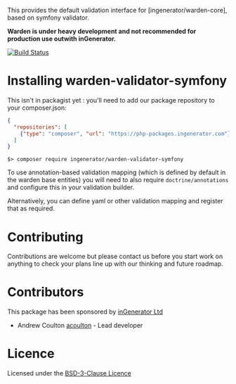 This provides the default validation interface for [ingenerator/warden-core], based on
symfony validator.

**Warden is under heavy development and not recommended for production use outwith inGenerator.**

[![Build Status](https://travis-ci.org/ingenerator/warden-validator-symfony.svg?branch=0.1.x)](https://travis-ci.org/ingenerator/warden-validator-symfony)


# Installing warden-validator-symfony

This isn't in packagist yet : you'll need to add our package repository to your composer.json:

```json
{
  "repositories": [
    {"type": "composer", "url": "https://php-packages.ingenerator.com"}
  ]
}
```

`$> composer require ingenerator/warden-validator-symfony`

To use annotation-based validation mapping (which is defined by default in the warden
base entities) you will need to also require `doctrine/annotations` and configure this 
in your validation builder.

Alternatively, you can define yaml or other validation mapping and register that as 
required.

# Contributing

Contributions are welcome but please contact us before you start work on anything to check your
plans line up with our thinking and future roadmap. 

# Contributors

This package has been sponsored by [inGenerator Ltd](http://www.ingenerator.com)

* Andrew Coulton [acoulton](https://github.com/acoulton) - Lead developer

# Licence

Licensed under the [BSD-3-Clause Licence](LICENSE)
